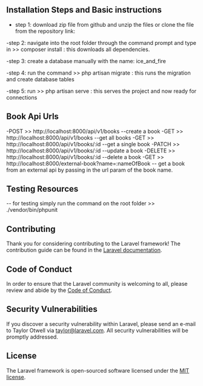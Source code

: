 ## Installation Steps and Basic instructions
- step 1: download zip file from github and unzip the files or clone the file from the repository link: 

-step 2: navigate into the root folder through the command prompt and type in >> composer install : this downloads all dependencies.

-step 3: create a database manually with the name: ice_and_fire  

-step 4: run the command >> php artisan migrate : this runs the migration and create database tables

-step 5: run >> php artisan serve : this serves the project and now ready for connections

## Book Api Urls

-POST >> http://localhost:8000/api/v1/books --create a book
-GET >>  http://localhost:8000/api/v1/books --get all books
-GET >> http://localhost:8000/api/v1/books/:id --get a single book
-PATCH >> http://localhost:8000/api/v1/books/:id --update a book
-DELETE >> http://localhost:8000/api/v1/books/:id --delete a book
-GET >> http://localhost:8000/external-book?name=:nameOfBook -- get a book from an external api by passing in the url param of the book name.

## Testing Resources

-- for testing simply run the command on the root folder >> ./vendor/bin/phpunit

## Contributing

Thank you for considering contributing to the Laravel framework! The contribution guide can be found in the [Laravel documentation](https://laravel.com/docs/contributions).

## Code of Conduct

In order to ensure that the Laravel community is welcoming to all, please review and abide by the [Code of Conduct](https://laravel.com/docs/contributions#code-of-conduct).

## Security Vulnerabilities

If you discover a security vulnerability within Laravel, please send an e-mail to Taylor Otwell via [taylor@laravel.com](mailto:taylor@laravel.com). All security vulnerabilities will be promptly addressed.

## License

The Laravel framework is open-sourced software licensed under the [MIT license](https://opensource.org/licenses/MIT).
